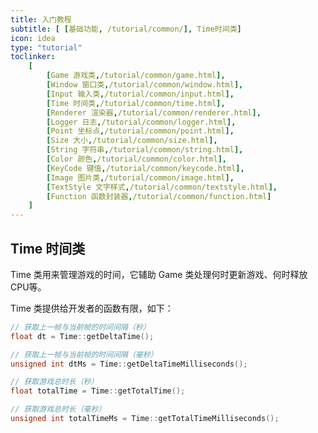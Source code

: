 ```yaml
---
title: 入门教程
subtitle: [ [基础功能, /tutorial/common/], Time时间类]
icon: idea
type: "tutorial"
toclinker: 
    [
        [Game 游戏类,/tutorial/common/game.html],
        [Window 窗口类,/tutorial/common/window.html],
        [Input 输入类,/tutorial/common/input.html],
        [Time 时间类,/tutorial/common/time.html],
        [Renderer 渲染器,/tutorial/common/renderer.html],
        [Logger 日志,/tutorial/common/logger.html],
        [Point 坐标点,/tutorial/common/point.html],
        [Size 大小,/tutorial/common/size.html],
        [String 字符串,/tutorial/common/string.html],
        [Color 颜色,/tutorial/common/color.html],
        [KeyCode 键值,/tutorial/common/keycode.html],
        [Image 图片类,/tutorial/common/image.html],
        [TextStyle 文字样式,/tutorial/common/textstyle.html],
        [Function 函数封装器,/tutorial/common/function.html]
    ]
---
```


## Time 时间类

Time 类用来管理游戏的时间，它辅助 Game 类处理何时更新游戏、何时释放CPU等。

Time 类提供给开发者的函数有限，如下：

```cpp
// 获取上一帧与当前帧的时间间隔（秒）
float dt = Time::getDeltaTime();

// 获取上一帧与当前帧的时间间隔（毫秒）
unsigned int dtMs = Time::getDeltaTimeMilliseconds();

// 获取游戏总时长（秒）
float totalTime = Time::getTotalTime();

// 获取游戏总时长（毫秒）
unsigned int totalTimeMs = Time::getTotalTimeMilliseconds();
```
